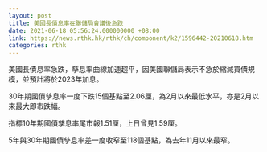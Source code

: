 ```yaml
---
layout: post
title: 美國長債息率在聯儲局會議後急跌
date: 2021-06-18 05:56:24.000000000 +08:00
link: https://news.rthk.hk/rthk/ch/component/k2/1596442-20210618.htm
categories: rthk
---
```


美國長債息率急跌，孳息率曲線加速趨平，因美國聯儲局表示不急於縮減買債規模，並預計將於2023年加息。

30年期國債孳息率一度下跌15個基點至2.06厘，為2月以來最低水平，亦是2月以來最大即市跌幅。

指標10年期國債孳息率尾市報1.51厘，上日曾見1.59厘。

5年與30年期國債孳息率差一度收窄至118個基點，為去年11月以來最窄。
